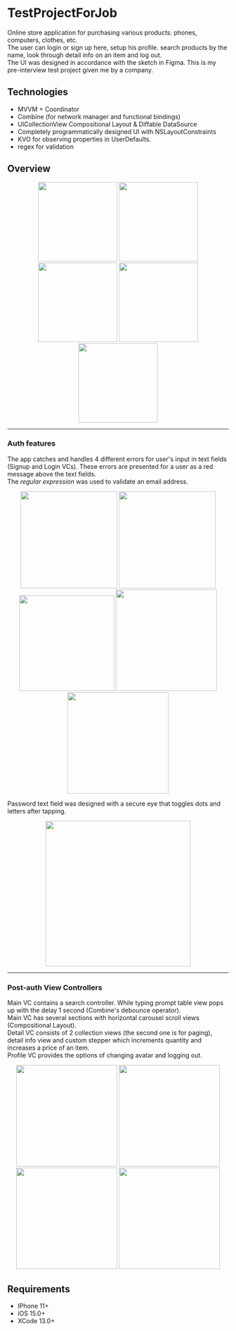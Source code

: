 # TestProjectForJob
Online store application for purchasing various products: phones, computers, clothes, etc.   
The user can login or sign up here, setup his profile. search products by the name, look through detail info on an item and log out.            
The UI was designed in accordance with the sketch in Figma. This is my pre-interview test project given me by a company.

## Technologies
- MVVM + Coordinator
- Combine (for network manager and functional bindings)
- UICollectionView Compositional Layout & Diffable DataSource
- Completely programmatically designed UI with NSLayoutConstraints
- KVO for observing properties in UserDefaults. 
- regex for validation

## Overview  
<p align="center">
<img src= "https://github.com/VorkhlikArtem/TestProjectForJob/assets/115653999/5e703761-f5ee-40ea-a990-61aff90f831d" width="180">
<img src= "https://github.com/VorkhlikArtem/TestProjectForJob/assets/115653999/2139f134-6923-4093-9ce1-aac6baa08be9" width="180">
<img src= "https://github.com/VorkhlikArtem/TestProjectForJob/assets/115653999/1d7dc8d4-24e8-447b-814a-24ce97d3456f" width="180">
<img src= "https://github.com/VorkhlikArtem/TestProjectForJob/assets/115653999/12e91af5-fe89-4bdf-9667-1070e7e30310" width="180">
<img src= "https://github.com/VorkhlikArtem/TestProjectForJob/assets/115653999/ddd622b4-a2ca-44b3-bbd5-3ae386e6528a" width="180">
</p>

______

### Auth features 
The app catches and handles 4 different errors for user's input in text fields (Signup and Login VCs). These errors are presented for a user as a red message above the text fields.  
The *regular expression* was used to validate an email address. 

<p align="center">
<img src= "https://github.com/VorkhlikArtem/TestProjectForJob/assets/115653999/635a60ca-425d-4a79-bd02-e2a7c8e8fcb2" width="220">
<img src= "https://github.com/VorkhlikArtem/TestProjectForJob/assets/115653999/14b501bd-0716-4343-bf46-72c3751fd9fb" width="220">
  <img src= "https://github.com/VorkhlikArtem/TestProjectForJob/assets/115653999/7879f878-693d-4c4d-9dbc-80bc2409f0b8" width="217">
  <img src= "https://github.com/VorkhlikArtem/TestProjectForJob/assets/115653999/5fdad7ef-7f71-4174-8e14-b8adcd6c0dac" width="230">
  <img src= "" width="230">

</p>

Password text field was designed with a secure eye that toggles dots and letters after tapping.  
<p align="center">
    <img src= "https://github.com/VorkhlikArtem/TestProjectForJob/assets/115653999/7a5ac486-fb4c-4698-b430-7b73173033f8" width="330">
</p>

----

### Post-auth View Controllers
Main VC contains a search controller. While typing prompt table view pops up with the delay 1 second (Combine's debounce operator).   
Main VC has several sections with horizontal carousel scroll views (Compositional Layout).  
Detail VC consists of 2 collection views (the second one is for paging), detail info view and custom stepper which increments quantity and increases a price of an item.  
Profile VC provides the options of changing avatar and logging out. 

<p align="center">
  <img src= "https://github.com/VorkhlikArtem/TestProjectForJob/assets/115653999/d7e6d474-3809-43e8-b526-810a412cba34" width="230">
  <img src= "https://github.com/VorkhlikArtem/TestProjectForJob/assets/115653999/22f34c1f-64da-418b-a22a-fdf9026a3e9b" width="230">
<img src= "https://github.com/VorkhlikArtem/TestProjectForJob/assets/115653999/5f56c206-cb4a-48cf-91bf-71e6774e5b6c" width="230">
    <img src= "https://github.com/VorkhlikArtem/TestProjectForJob/assets/115653999/427c3423-ba95-4081-83ac-ac01845a06b8" width="230">
</p>


## Requirements
- IPhone 11+
- iOS 15.0+
- XCode 13.0+

